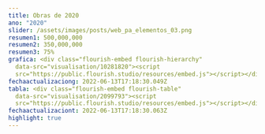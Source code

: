 ```yaml
---
title: Obras de 2020
ano: "2020"
slider: /assets/images/posts/web_pa_elementos_03.png
resumen1: 500,000,000
resumen2: 350,000,000
resumen3: 75%
grafica: <div class="flourish-embed flourish-hierarchy"
  data-src="visualisation/10281820"><script
  src="https://public.flourish.studio/resources/embed.js"></script></div>
fechaactualizaciong: 2022-06-13T17:18:30.049Z
tabla: <div class="flourish-embed flourish-table"
  data-src="visualisation/2099793"><script
  src="https://public.flourish.studio/resources/embed.js"></script></div>
fechaactualizaciont: 2022-06-13T17:18:30.063Z
highlight: true
---
```

